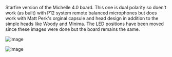 Starfire version of the Michelle 4.0 board. This one is dual polarity so doen't work (as built) with P12 system remote balanced microphones but does work with Matt Perk's orginal capsule and head design in addition to the simple heads like Woody and Minima. The LED positions have been moved since these images were done but the board remains the same.

![image](https://github.com/user-attachments/assets/f1e110c6-b973-4732-b0b9-69557cce5881)

![image](https://github.com/user-attachments/assets/e3266a88-6b8c-4919-aee0-d0032ee7944b)
